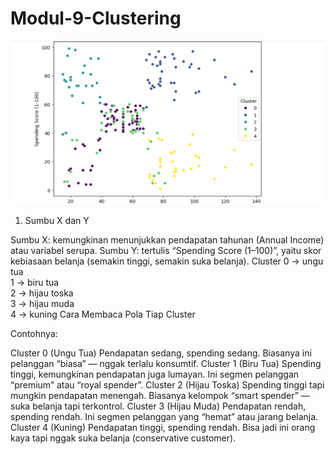 # Modul-9-Clustering
![Dashboard Auto-MPG](https://github.com/RIFAANDIANI/Modul-9-Clustering/blob/master/Screenshot%202025-10-28%20024241.png)
1. Sumbu X dan Y

Sumbu X: kemungkinan menunjukkan pendapatan tahunan (Annual Income) atau variabel serupa.
Sumbu Y: tertulis “Spending Score (1–100)”, yaitu skor kebiasaan belanja (semakin tinggi, semakin suka belanja).
Cluster
0 → ungu tua  
1 → biru tua  
2 → hijau toska  
3 → hijau muda  
4 → kuning
Cara Membaca Pola Tiap Cluster

Contohnya:

Cluster 0 (Ungu Tua)
Pendapatan sedang, spending sedang. Biasanya ini pelanggan “biasa” — nggak terlalu konsumtif.
Cluster 1 (Biru Tua)
Spending tinggi, kemungkinan pendapatan juga lumayan. Ini segmen pelanggan “premium” atau “royal spender”.
Cluster 2 (Hijau Toska)
Spending tinggi tapi mungkin pendapatan menengah. Biasanya kelompok “smart spender” — suka belanja tapi terkontrol.
Cluster 3 (Hijau Muda)
Pendapatan rendah, spending rendah. Ini segmen pelanggan yang “hemat” atau jarang belanja.
Cluster 4 (Kuning)
Pendapatan tinggi, spending rendah. Bisa jadi ini orang kaya tapi nggak suka belanja (conservative customer).

